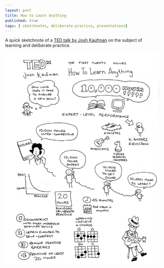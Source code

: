 ```yaml
---
layout: post
title: How to Learn Anything
published: true
tags: [ sketchnotes, deliberate-practice, presentations]
---
```


A quick sketchnote of a [TED talk by Josh Kaufman](http://www.youtube.com/watch?v=5MgBikgcWnY) 
on the subject of learning and deliberate practice.

<img src="/img/posts/how-to-learn-anything/how-to-learn-anything-bw.png" class="img-responsive" alt="How to Learn Anything" />
